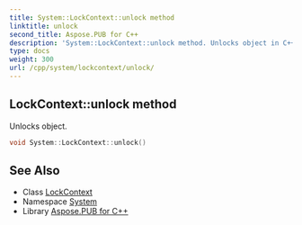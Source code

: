 ```yaml
---
title: System::LockContext::unlock method
linktitle: unlock
second_title: Aspose.PUB for C++
description: 'System::LockContext::unlock method. Unlocks object in C++.'
type: docs
weight: 300
url: /cpp/system/lockcontext/unlock/
---
```

## LockContext::unlock method


Unlocks object.

```cpp
void System::LockContext::unlock()
```

## See Also

* Class [LockContext](../)
* Namespace [System](../../)
* Library [Aspose.PUB for C++](../../../)
